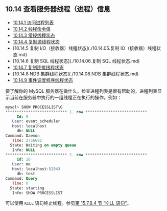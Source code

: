 ## 10.14 查看服务器线程（进程）信息

- [10.14.1 访问进程列表](./10.14.01.访问进程列表.md)
- [10.14.2 线程命令值](./10.14.02.线程命令值.md)
- [10.14.3 常规线程状态](./10.14.03.常规线程状态.md)
- [10.14.4 复制源线程状态](./10.14.04.复制源线程状态.md)
- [10.14.5 复制 I/O（接收器）线程状态](./10.14.05.复制 IO（接收器）线程状态.md)
- [10.14.6 复制 SQL 线程状态](./10.14.06.复制 SQL 线程状态.md)
- [10.14.7 复制连接线程状态](./10.14.07.复制连接线程状态.md)
- [10.14.8 NDB 集群线程状态](./10.14.08.NDB 集群线程状态.md)
- [10.14.9 事件调度程序线程状态](./10.14.09.事件调度程序线程状态.md)

要了解你的 MySQL 服务器在做什么，检查进程列表是很有帮助的，进程列表显示当前在服务器中执行的一组线程正在执行的操作。例如：

```sql
mysql> SHOW PROCESSLIST\G
*************************** 1. row ***************************
     Id: 5
   User: event_scheduler
   Host: localhost
     db: NULL
Command: Daemon
   Time: 2756681
  State: Waiting on empty queue
   Info: NULL
*************************** 2. row ***************************
     Id: 20
   User: me
   Host: localhost:52943
     db: test
Command: Query
   Time: 0
  State: starting
   Info: SHOW PROCESSLIST
```

可以使用 `KILL` 语句终止线程。参见[第 15.7.8.4 节 “KILL 语句”](#15.7.8.4-KILL-语句)。